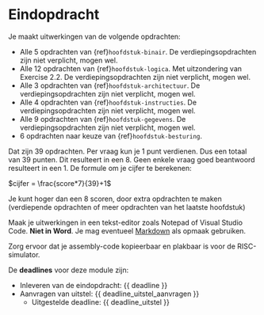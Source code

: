 # Eindopdracht

Je maakt uitwerkingen van de volgende opdrachten:

- Alle 5 opdrachten van {ref}`hoofdstuk-binair`. De verdiepingsopdrachten zijn niet verplicht, mogen wel.
- Alle 12 opdrachten van {ref}`hoofdstuk-logica`. Met uitzondering van Exercise 2.2. De verdiepingsopdrachten zijn niet verplicht, mogen wel.
- Alle 3 opdrachten van {ref}`hoofdstuk-architectuur`. De verdiepingsopdrachten zijn niet verplicht, mogen wel.
- Alle 4 opdrachten van {ref}`hoofdstuk-instructies`. De verdiepingsopdrachten zijn niet verplicht, mogen wel.
- Alle 9 opdrachten van {ref}`hoofdstuk-gegevens`. De verdiepingsopdrachten zijn niet verplicht, mogen wel.
- 6 opdrachten naar keuze van {ref}`hoofdstuk-besturing`. 

Dat zijn 39 opdrachten. Per vraag kun je 1 punt verdienen. Dus een totaal van 39 punten. Dit resulteert in een 8. Geen enkele vraag goed beantwoord resulteert in een 1. De formule om je cijfer te berekenen:

$cijfer = \frac{score*7}{39}+1$

Je kunt hoger dan een 8 scoren, door extra opdrachten te maken (verdiepende opdrachten of meer opdrachten van het laatste hoofdstuk)

Maak je uitwerkingen in een tekst-editor zoals Notepad of Visual Studio Code. **Niet in Word**. Je mag eventueel [Markdown](https://www.markdownguide.org/cheat-sheet/) als opmaak gebruiken.

Zorg ervoor dat je assembly-code kopieerbaar en plakbaar is voor de RISC-simulator.

De **deadlines** voor deze module zijn:

- Inleveren van de eindopdracht: {{ deadline }}
- Aanvragen van uitstel: {{ deadline_uitstel_aanvragen }}
  - Uitgestelde deadline: {{ deadline_uitstel }}